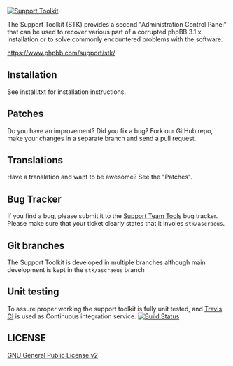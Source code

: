 [![Support Toolkit](https://www.phpbb.com/assets/images/images/support/support_toolkit_logo_small.png)](https://www.phpbb.com/support/stk/ "Support Toolkit")

The Support Toolkit (STK) provides a second "Administration Control Panel" that can be used to recover various part of a corrupted phpBB 3.1.x installation or to solve commonly encountered problems with the software.

https://www.phpbb.com/support/stk/

## Installation
See install.txt for installation instructions.

## Patches
Do you have an improvement? Did you fix a bug? Fork our GitHub repo, make your changes in a separate branch and send a pull request.

## Translations
Have a translation and want to be awesome? See the "Patches".

## Bug Tracker
If you find a bug, please submit it to the [Support Team Tools](https://tracker.phpbb.com/browse/STT "Supprt Team Tools") bug tracker. Please make sure that your ticket clearly states that it involes `stk/ascraeus`.

## Git branches
The Support Toolkit is developed in multiple branches although main development is kept in the `stk/ascraeus` branch

## Unit testing
To assure proper working the support toolkit is fully unit tested, and [Travis CI](https://travis-ci.org/) is used as Continuous integration service.
[![Build Status](https://secure.travis-ci.org/phpbb/support-toolkit.png?branch=stk/ascraeus)](https://travis-ci.org/phpbb/support-toolkit)

## LICENSE
[GNU General Public License v2](http://opensource.org/licenses/gpl-2.0.php)
